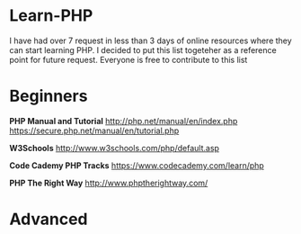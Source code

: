 # Learn-PHP
I have had over 7 request in less than 3 days of online resources where they can start learning PHP. I decided to put this list togeteher as a reference point for future request. Everyone is free to contribute to this list

# Beginners

<strong>PHP Manual and Tutorial</strong>
http://php.net/manual/en/index.php
https://secure.php.net/manual/en/tutorial.php

<strong>W3Schools</strong>
http://www.w3schools.com/php/default.asp

<strong>Code Cademy PHP Tracks</strong>
https://www.codecademy.com/learn/php

<strong>PHP The Right Way</strong>
http://www.phptherightway.com/

# Advanced
